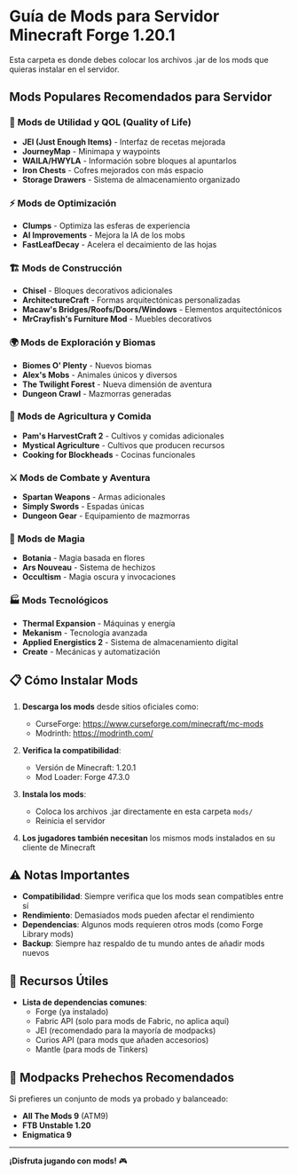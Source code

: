 # Guía de Mods para Servidor Minecraft Forge 1.20.1

Esta carpeta es donde debes colocar los archivos .jar de los mods que quieras instalar en el servidor.

## Mods Populares Recomendados para Servidor

### 🔧 **Mods de Utilidad y QOL (Quality of Life)**
- **JEI (Just Enough Items)** - Interfaz de recetas mejorada
- **JourneyMap** - Minimapa y waypoints
- **WAILA/HWYLA** - Información sobre bloques al apuntarlos
- **Iron Chests** - Cofres mejorados con más espacio
- **Storage Drawers** - Sistema de almacenamiento organizado

### ⚡ **Mods de Optimización**
- **Clumps** - Optimiza las esferas de experiencia
- **AI Improvements** - Mejora la IA de los mobs
- **FastLeafDecay** - Acelera el decaimiento de las hojas

### 🏗️ **Mods de Construcción**
- **Chisel** - Bloques decorativos adicionales
- **ArchitectureCraft** - Formas arquitectónicas personalizadas
- **Macaw's Bridges/Roofs/Doors/Windows** - Elementos arquitectónicos
- **MrCrayfish's Furniture Mod** - Muebles decorativos

### 🌍 **Mods de Exploración y Biomas**
- **Biomes O' Plenty** - Nuevos biomas
- **Alex's Mobs** - Animales únicos y diversos
- **The Twilight Forest** - Nueva dimensión de aventura
- **Dungeon Crawl** - Mazmorras generadas

### 🍯 **Mods de Agricultura y Comida**
- **Pam's HarvestCraft 2** - Cultivos y comidas adicionales
- **Mystical Agriculture** - Cultivos que producen recursos
- **Cooking for Blockheads** - Cocinas funcionales

### ⚔️ **Mods de Combate y Aventura**
- **Spartan Weapons** - Armas adicionales
- **Simply Swords** - Espadas únicas
- **Dungeon Gear** - Equipamiento de mazmorras

### 🔮 **Mods de Magia**
- **Botania** - Magia basada en flores
- **Ars Nouveau** - Sistema de hechizos
- **Occultism** - Magia oscura y invocaciones

### 🏭 **Mods Tecnológicos**
- **Thermal Expansion** - Máquinas y energía
- **Mekanism** - Tecnología avanzada
- **Applied Energistics 2** - Sistema de almacenamiento digital
- **Create** - Mecánicas y automatización

## 📋 **Cómo Instalar Mods**

1. **Descarga los mods** desde sitios oficiales como:
   - CurseForge: https://www.curseforge.com/minecraft/mc-mods
   - Modrinth: https://modrinth.com/

2. **Verifica la compatibilidad**:
   - Versión de Minecraft: 1.20.1
   - Mod Loader: Forge 47.3.0

3. **Instala los mods**:
   - Coloca los archivos .jar directamente en esta carpeta `mods/`
   - Reinicia el servidor

4. **Los jugadores también necesitan** los mismos mods instalados en su cliente de Minecraft

## ⚠️ **Notas Importantes**

- **Compatibilidad**: Siempre verifica que los mods sean compatibles entre sí
- **Rendimiento**: Demasiados mods pueden afectar el rendimiento
- **Dependencias**: Algunos mods requieren otros mods (como Forge Library mods)
- **Backup**: Siempre haz respaldo de tu mundo antes de añadir mods nuevos

## 🔗 **Recursos Útiles**

- **Lista de dependencias comunes**:
  - Forge (ya instalado)
  - Fabric API (solo para mods de Fabric, no aplica aquí)
  - JEI (recomendado para la mayoría de modpacks)
  - Curios API (para mods que añaden accesorios)
  - Mantle (para mods de Tinkers)

## 🚀 **Modpacks Prehechos Recomendados**

Si prefieres un conjunto de mods ya probado y balanceado:
- **All The Mods 9** (ATM9)
- **FTB Unstable 1.20**
- **Enigmatica 9**

---

**¡Disfruta jugando con mods!** 🎮
